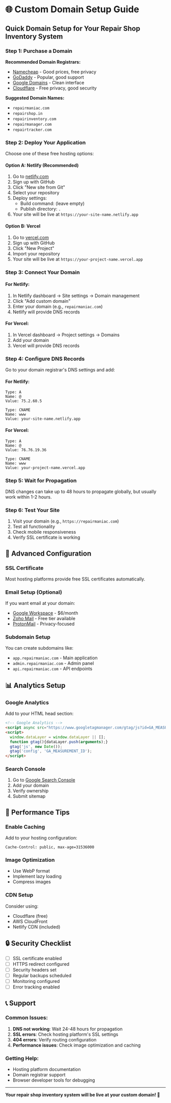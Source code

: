 # 🌐 Custom Domain Setup Guide

## Quick Domain Setup for Your Repair Shop Inventory System

### Step 1: Purchase a Domain

**Recommended Domain Registrars:**
- [Namecheap](https://namecheap.com) - Good prices, free privacy
- [GoDaddy](https://godaddy.com) - Popular, good support
- [Google Domains](https://domains.google) - Clean interface
- [Cloudflare](https://cloudflare.com) - Free privacy, good security

**Suggested Domain Names:**
- `repairmaniac.com`
- `repairshop.in`
- `repairinventory.com`
- `repairmanager.com`
- `repairtracker.com`

### Step 2: Deploy Your Application

Choose one of these free hosting options:

#### Option A: Netlify (Recommended)
1. Go to [netlify.com](https://netlify.com)
2. Sign up with GitHub
3. Click "New site from Git"
4. Select your repository
5. Deploy settings:
   - Build command: (leave empty)
   - Publish directory: `.`
6. Your site will be live at `https://your-site-name.netlify.app`

#### Option B: Vercel
1. Go to [vercel.com](https://vercel.com)
2. Sign up with GitHub
3. Click "New Project"
4. Import your repository
5. Your site will be live at `https://your-project-name.vercel.app`

### Step 3: Connect Your Domain

#### For Netlify:
1. In Netlify dashboard → Site settings → Domain management
2. Click "Add custom domain"
3. Enter your domain (e.g., `repairmaniac.com`)
4. Netlify will provide DNS records

#### For Vercel:
1. In Vercel dashboard → Project settings → Domains
2. Add your domain
3. Vercel will provide DNS records

### Step 4: Configure DNS Records

Go to your domain registrar's DNS settings and add:

#### For Netlify:
```
Type: A
Name: @
Value: 75.2.60.5

Type: CNAME
Name: www
Value: your-site-name.netlify.app
```

#### For Vercel:
```
Type: A
Name: @
Value: 76.76.19.36

Type: CNAME
Name: www
Value: your-project-name.vercel.app
```

### Step 5: Wait for Propagation

DNS changes can take up to 48 hours to propagate globally, but usually work within 1-2 hours.

### Step 6: Test Your Site

1. Visit your domain (e.g., `https://repairmaniac.com`)
2. Test all functionality
3. Check mobile responsiveness
4. Verify SSL certificate is working

## 🔧 Advanced Configuration

### SSL Certificate
Most hosting platforms provide free SSL certificates automatically.

### Email Setup (Optional)
If you want email at your domain:
- [Google Workspace](https://workspace.google.com) - $6/month
- [Zoho Mail](https://zoho.com/mail) - Free tier available
- [ProtonMail](https://protonmail.com) - Privacy-focused

### Subdomain Setup
You can create subdomains like:
- `app.repairmaniac.com` - Main application
- `admin.repairmaniac.com` - Admin panel
- `api.repairmaniac.com` - API endpoints

## 📊 Analytics Setup

### Google Analytics
Add to your HTML head section:
```html
<!-- Google Analytics -->
<script async src="https://www.googletagmanager.com/gtag/js?id=GA_MEASUREMENT_ID"></script>
<script>
  window.dataLayer = window.dataLayer || [];
  function gtag(){dataLayer.push(arguments);}
  gtag('js', new Date());
  gtag('config', 'GA_MEASUREMENT_ID');
</script>
```

### Search Console
1. Go to [Google Search Console](https://search.google.com/search-console)
2. Add your domain
3. Verify ownership
4. Submit sitemap

## 🚀 Performance Tips

### Enable Caching
Add to your hosting configuration:
```
Cache-Control: public, max-age=31536000
```

### Image Optimization
- Use WebP format
- Implement lazy loading
- Compress images

### CDN Setup
Consider using:
- Cloudflare (free)
- AWS CloudFront
- Netlify CDN (included)

## 🔒 Security Checklist

- [ ] SSL certificate enabled
- [ ] HTTPS redirect configured
- [ ] Security headers set
- [ ] Regular backups scheduled
- [ ] Monitoring configured
- [ ] Error tracking enabled

## 📞 Support

### Common Issues:
1. **DNS not working**: Wait 24-48 hours for propagation
2. **SSL errors**: Check hosting platform's SSL settings
3. **404 errors**: Verify routing configuration
4. **Performance issues**: Check image optimization and caching

### Getting Help:
- Hosting platform documentation
- Domain registrar support
- Browser developer tools for debugging

---

**Your repair shop inventory system will be live at your custom domain! 🎉**
